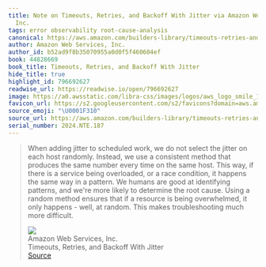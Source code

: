 ```yaml
---
title: Note on Timeouts, Retries, and Backoff With Jitter via Amazon Web Services,
  Inc.
tags: error observability root-cause-analysis
canonical: https://aws.amazon.com/builders-library/timeouts-retries-and-backoff-with-jitter/
author: Amazon Web Services, Inc.
author_id: b52ad9f8b35070955a0d0f5f460604ef
book: 44828669
book_title: Timeouts, Retries, and Backoff With Jitter
hide_title: true
highlight_id: 796692627
readwise_url: https://readwise.io/open/796692627
image: https://a0.awsstatic.com/libra-css/images/logos/aws_logo_smile_1200x630.png
favicon_url: https://s2.googleusercontent.com/s2/favicons?domain=aws.amazon.com
source_emoji: "\U0001F310"
source_url: https://aws.amazon.com/builders-library/timeouts-retries-and-backoff-with-jitter/#:~:text=When%20adding%20jitter,much%20more%20difficult.
serial_number: 2024.NTE.187
---
```

> When adding jitter to scheduled work, we do not select the jitter on each host randomly. Instead, we use a consistent method that produces the same number every time on the same host. This way, if there is a service being overloaded, or a race condition, it happens the same way in a pattern. We humans are good at identifying patterns, and we're more likely to determine the root cause. Using a random method ensures that if a resource is being overwhelmed, it only happens - well, at random. This makes troubleshooting much more difficult.
> <div class="quoteback-footer"><div class="quoteback-avatar"><img class="mini-favicon" src="https://s2.googleusercontent.com/s2/favicons?domain=aws.amazon.com"></div><div class="quoteback-metadata"><div class="metadata-inner"><span style="display:none">FROM:</span><div aria-label="Amazon Web Services, Inc." class="quoteback-author"> Amazon Web Services, Inc.</div><div aria-label="Timeouts, Retries, and Backoff With Jitter" class="quoteback-title"> Timeouts, Retries, and Backoff With Jitter</div></div></div><div class="quoteback-backlink"><a target="_blank" aria-label="go to the full text of this quotation" rel="noopener" href="https://aws.amazon.com/builders-library/timeouts-retries-and-backoff-with-jitter/#:~:text=When%20adding%20jitter,much%20more%20difficult." class="quoteback-arrow"> Source</a></div></div>